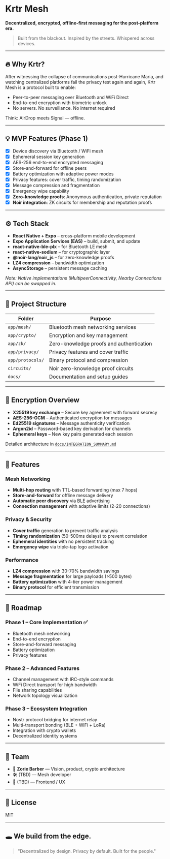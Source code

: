 # Krtr Mesh

**Decentralized, encrypted, offline-first messaging for the post-platform era.**

> Built from the blackout. Inspired by the streets. Whispered across devices.

---

## 🔥 Why Krtr?

After witnessing the collapse of communications post-Hurricane Maria, and watching centralized platforms fail the privacy test again and again, Krtr Mesh is a protocol built to enable:

- Peer-to-peer messaging over Bluetooth and WiFi Direct
- End-to-end encryption with biometric unlock
- No servers. No surveillance. No internet required

Think: AirDrop meets Signal — offline.

---

## 💡 MVP Features (Phase 1)

- [x] Device discovery via Bluetooth / WiFi mesh
- [x] Ephemeral session key generation
- [x] AES-256 end-to-end encrypted messaging
- [x] Store-and-forward for offline peers
- [x] Battery optimization with adaptive power modes
- [x] Privacy features: cover traffic, timing randomization
- [x] Message compression and fragmentation
- [x] Emergency wipe capability
- [x] **Zero-knowledge proofs**: Anonymous authentication, private reputation
- [x] **Noir integration**: ZK circuits for membership and reputation proofs

---

## ⚙️ Tech Stack

- **React Native + Expo** – cross-platform mobile development
- **Expo Application Services (EAS)** – build, submit, and update
- **react-native-ble-plx** – for Bluetooth LE mesh
- **react-native-sodium** – for cryptographic layer
- **@noir-lang/noir_js** – for zero-knowledge proofs
- **LZ4 compression** – bandwidth optimization
- **AsyncStorage** – persistent message caching

_Note: Native implementations (MultipeerConnectivity, Nearby Connections API) can be swapped in._

---

## 🧱 Project Structure

| Folder       | Purpose                                   |
|--------------|-------------------------------------------|
| `app/mesh/`  | Bluetooth mesh networking services       |
| `app/crypto/`| Encryption and key management            |
| `app/zk/`    | Zero-knowledge proofs and authentication |
| `app/privacy/`| Privacy features and cover traffic      |
| `app/protocols/`| Binary protocol and compression       |
| `circuits/`  | Noir zero-knowledge proof circuits      |
| `docs/`      | Documentation and setup guides          |

---

## 🔐 Encryption Overview

- **X25519 key exchange** – Secure key agreement with forward secrecy
- **AES-256-GCM** – Authenticated encryption for messages
- **Ed25519 signatures** – Message authenticity verification
- **Argon2id** – Password-based key derivation for channels
- **Ephemeral keys** – New key pairs generated each session

Detailed architecture in [`docs/INTEGRATION_SUMMARY.md`](docs/INTEGRATION_SUMMARY.md)

---

## 🚀 Features

### Mesh Networking
- **Multi-hop routing** with TTL-based forwarding (max 7 hops)
- **Store-and-forward** for offline message delivery
- **Automatic peer discovery** via BLE advertising
- **Connection management** with adaptive limits (2-20 connections)

### Privacy & Security
- **Cover traffic** generation to prevent traffic analysis
- **Timing randomization** (50-500ms delays) to prevent correlation
- **Ephemeral identities** with no persistent tracking
- **Emergency wipe** via triple-tap logo activation

### Performance
- **LZ4 compression** with 30-70% bandwidth savings
- **Message fragmentation** for large payloads (>500 bytes)
- **Battery optimization** with 4-tier power management
- **Binary protocol** for efficient transmission

---

## 📆 Roadmap

### Phase 1 – Core Implementation ✅
- Bluetooth mesh networking
- End-to-end encryption
- Store-and-forward messaging
- Battery optimization
- Privacy features

### Phase 2 – Advanced Features
- Channel management with IRC-style commands
- WiFi Direct transport for high bandwidth
- File sharing capabilities
- Network topology visualization

### Phase 3 – Ecosystem Integration
- Nostr protocol bridging for internet relay
- Multi-transport bonding (BLE + WiFi + LoRa)
- Integration with crypto wallets
- Decentralized identity systems

---

## 👤 Team

- 🧠 **Zorie Barber** — Vision, product, crypto architecture
- 🛠️ (TBD) — Mesh developer
- 🎨 (TBD) — Frontend / UX

---

## 📜 License

MIT

---

## 🕳️ We build from the edge.

> "Decentralized by design. Privacy by default. Built for the people."
